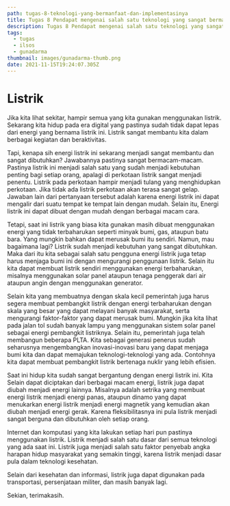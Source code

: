 ```yaml
---
path: tugas-8-teknologi-yang-bermanfaat-dan-implementasinya
title: Tugas 8 Pendapat mengenai salah satu teknologi yang sangat bermanfaat dan implementasinya
description: Tugas 8 Pendapat mengenai salah satu teknologi yang sangat bermanfaat dan implementasinya
tags:
  - tugas
  - ilsos
  - gunadarma
thumbnail: images/gunadarma-thumb.png
date: 2021-11-15T19:24:07.305Z
---
```


# Listrik

Jika kita lihat sekitar, hampir semua yang kita gunakan menggunakan listrik. Sekarang kita hidup pada era digital yang pastinya sudah tidak dapat lepas dari energi yang bernama listrik ini. Listrik sangat membantu kita dalam berbagai kegiatan dan beraktivitas.

Tapi, kenapa sih energi listrik ini sekarang menjadi sangat membantu dan sangat dibutuhkan? Jawabannya pastinya sangat bermacam-macam. Pastinya listrik ini menjadi salah satu yang sudah menjadi kebutuhan penting bagi setiap orang, apalagi di perkotaan listrik sangat menjadi penentu. Listrik pada perkotaan hampir menjadi tulang yang menghidupkan perkotaan. Jika tidak ada listrik perkotaan akan terasa sangat gelap. Jawaban lain dari pertanyaan tersebut adalah karena energi listrik ini dapat mengalir dari suatu tempat ke tempat lain dengan mudah. Selain itu, Energi listrik ini dapat dibuat dengan mudah dengan berbagai macam cara.

Tetapi, saat ini listrik yang biasa kita gunakan masih dibuat menggunakan energi yang tidak terbaharukan seperti minyak bumi, gas, ataupun batu bara. Yang mungkin bahkan dapat merusak bumi itu sendiri. Namun, mau bagaimana lagi? Listrik sudah menjadi kebutuhan yang sangat dibutuhkan. Maka dari itu kita sebagai salah satu pengguna energi listrik juga tetap harus menjaga bumi ini dengan mengurangi penggunaan listrik. Selain itu kita dapat membuat listrik sendiri menggunakan energi terbaharukan, misalnya menggunakan solar panel ataupun tenaga penggerak dari air ataupun angin dengan menggunakan generator.

Selain kita yang membuatnya dengan skala kecil pemerintah juga harus segera membuat pembangkit listrik dengan energi terbaharukan dengan skala yang besar yang dapat melayani banyak masyarakat, serta mengurangi faktor-faktor yang dapat merusak bumi. Mungkin jika kita lihat pada jalan tol sudah banyak lampu yang menggunakan sistem solar panel sebagai energi pembangkit listriknya. Selain itu, pemerintah juga telah membangun beberapa PLTA. Kita sebagai generasi penerus sudah seharusnya mengembangkan inovasi-inovasi baru yang dapat menjaga bumi kita dan dapat memajukan teknologi-teknologi yang ada. Contohnya kita dapat membuat pembangkit listrik bertenaga nuklir yang lebih efisien.

Saat ini hidup kita sudah sangat bergantung dengan energi listrik ini. Kita Selain dapat diciptakan dari berbagai macam energi, listrik juga dapat diubah menjadi energi lainnya. Misalnya adalah setrika yang membuat energi listrik menjadi energi panas, ataupun dinamo yang dapat menukarkan energi listrik menjadi energi magnetik yang kemudian akan diubah menjadi energi gerak. Karena fleksibilitasnya ini pula listrik menjadi sangat berguna dan dibutuhkan oleh setiap orang.

Internet dan komputasi yang kita lakukan setiap hari pun pastinya menggunakan listrik. Listrik menjadi salah satu dasar dari semua teknologi yang ada saat ini. Listrik juga menjadi salah satu faktor penyebab angka harapan hidup masyarakat yang semakin tinggi, karena listrik menjadi dasar pula dalam teknologi kesehatan.

Selain dari kesehatan dan informasi, listrik juga dapat digunakan pada transportasi, persenjataan militer, dan masih banyak lagi.

Sekian, terimakasih.
